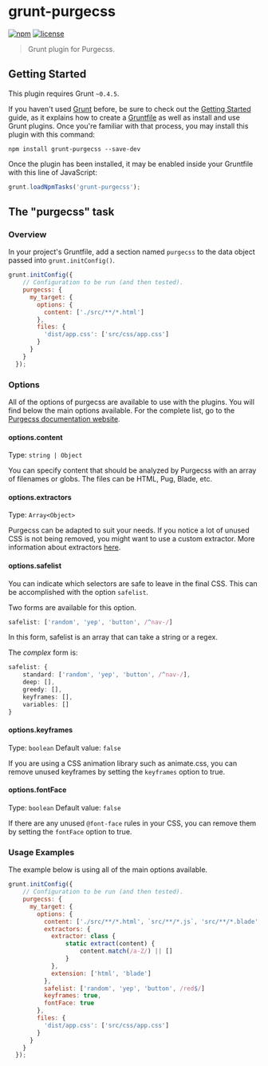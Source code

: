 # grunt-purgecss

[![npm](https://img.shields.io/npm/v/grunt-purgecss.svg)](https://www.npmjs.com/package/grunt-purgecss)
[![license](https://img.shields.io/github/license/fullhuman/grunt-purgecss.svg)]()

> Grunt plugin for Purgecss.

## Getting Started

This plugin requires Grunt `~0.4.5`.

If you haven't used [Grunt](http://gruntjs.com/) before, be sure to check out the [Getting Started](http://gruntjs.com/getting-started) guide, as it explains how to create a [Gruntfile](http://gruntjs.com/sample-gruntfile) as well as install and use Grunt plugins. Once you're familiar with that process, you may install this plugin with this command:

```shell
npm install grunt-purgecss --save-dev
```

Once the plugin has been installed, it may be enabled inside your Gruntfile with this line of JavaScript:

```js
grunt.loadNpmTasks('grunt-purgecss');
```

## The "purgecss" task

### Overview

In your project's Gruntfile, add a section named `purgecss` to the data object passed into `grunt.initConfig()`.

```js
grunt.initConfig({
    // Configuration to be run (and then tested).
    purgecss: {
      my_target: {
        options: {
          content: ['./src/**/*.html']
        },
        files: {
          'dist/app.css': ['src/css/app.css']
        }
      }
    }
  });
```

### Options

All of the options of purgecss are available to use with the plugins.
You will find below the main options available. For the complete list, go to the [Purgecss documentation website](https://www.purgecss.com/configuration.html#options).

#### options.content

Type: `string | Object`

You can specify content that should be analyzed by Purgecss with an array of filenames or globs. The files can be HTML, Pug, Blade, etc.

#### options.extractors

Type: `Array<Object>`

Purgecss can be adapted to suit your needs. If you notice a lot of unused CSS is not being removed, you might want to use a custom extractor.
More information about extractors [here](https://www.purgecss.com/extractors.html).

#### options.safelist

You can indicate which selectors are safe to leave in the final CSS. This can be accomplished with the option `safelist`.

Two forms are available for this option.

```ts
safelist: ['random', 'yep', 'button', /^nav-/]
```

In this form, safelist is an array that can take a string or a regex.

The _complex_ form is:

```ts
safelist: {
    standard: ['random', 'yep', 'button', /^nav-/],
    deep: [],
    greedy: [],
    keyframes: [],
    variables: []
}
```

#### options.keyframes

Type: `boolean`
Default value: `false`

If you are using a CSS animation library such as animate.css, you can remove unused keyframes by setting the `keyframes` option to true.

#### options.fontFace

Type: `boolean`
Default value: `false`

If there are any unused `@font-face` rules in your CSS, you can remove them by setting the `fontFace` option to true.

### Usage Examples

The example below is using all of the main options available.

```js
grunt.initConfig({
    // Configuration to be run (and then tested).
    purgecss: {
      my_target: {
        options: {
          content: ['./src/**/*.html', `src/**/*.js`, 'src/**/*.blade', 'src/**/*.vue'],
          extractors: {
            extractor: class {
                static extract(content) {
                    content.match(/a-Z/) || []
                }
            },
            extension: ['html', 'blade']
          },
          safelist: ['random', 'yep', 'button', /red$/]
          keyframes: true,
          fontFace: true
        },
        files: {
          'dist/app.css': ['src/css/app.css']
        }
      }
    }
  });
```

